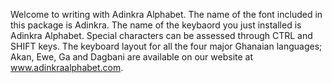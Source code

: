 Welcome to writing with Adinkra Alphabet. The name of the font included in this package is Adinkra.
The name of the keybaord you just installed is Adinkra Alphabet. Special characters can be assessed
through CTRL and SHIFT keys. The keyboard layout for all the four major Ghanaian languages; Akan, Ewe, 
Ga and Dagbani are available on our website at www.adinkraalphabet.com.